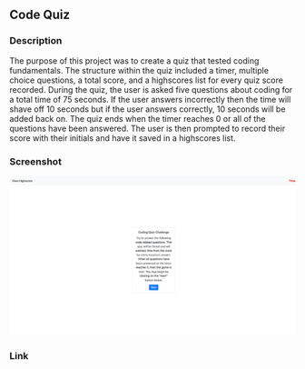 ## Code Quiz

### Description

The purpose of this project was to create a quiz that tested coding fundamentals. The structure within the quiz included a timer, multiple choice questions, a total score,  and a highscores list for every quiz score recorded. During the quiz, the user is asked five questions about coding for a total time of 75 seconds. If the user answers incorrectly then the time will shave off 10 seconds but if the user answers correctly, 10 seconds will be added back on. The quiz ends when the timer reaches 0 or all of the questions have been answered. The user is then prompted to record their score with their initials and have it saved in a highscores list.

### Screenshot

![code-quiz screenshot](https://github.com/inesr19/Code-Quiz/blob/main/assets/images/code-quiz.png)

### Link